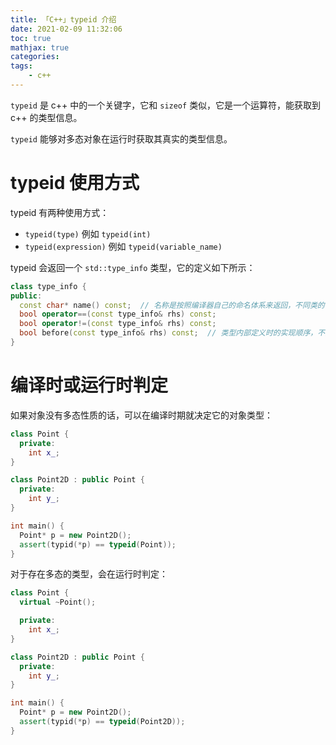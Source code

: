 ```yaml
---
title: 「C++」typeid 介绍
date: 2021-02-09 11:32:06
toc: true
mathjax: true
categories:
tags:
    - c++
---
```


`typeid` 是 c++ 中的一个关键字，它和 `sizeof` 类似，它是一个运算符，能获取到 c++ 的类型信息。

`typeid` 能够对多态对象在运行时获取其真实的类型信息。

<!--more-->

# typeid 使用方式

typeid 有两种使用方式：

* `typeid(type)` 例如 `typeid(int)`
* `typeid(expression)` 例如 `typeid(variable_name)`

typeid 会返回一个 `std::type_info` 类型，它的定义如下所示：

```cpp
class type_info {
public:
  const char* name() const;  // 名称是按照编译器自己的命名体系来返回，不同类的 name 不同
  bool operator==(const type_info& rhs) const;
  bool operator!=(const type_info& rhs) const;
  bool before(const type_info& rhs) const;  // 类型内部定义时的实现顺序，不同编译器可能不一样
}
```

# 编译时或运行时判定

如果对象没有多态性质的话，可以在编译时期就决定它的对象类型：

```cpp
class Point {
  private:
    int x_;
}

class Point2D : public Point {
  private:
    int y_;
}

int main() {
  Point* p = new Point2D();
  assert(typid(*p) == typeid(Point));
}
```

对于存在多态的类型，会在运行时判定：

```cpp
class Point {
  virtual ~Point();

  private:
    int x_;
}

class Point2D : public Point {
  private:
    int y_;
}

int main() {
  Point* p = new Point2D();
  assert(typid(*p) == typeid(Point2D));
}
```
